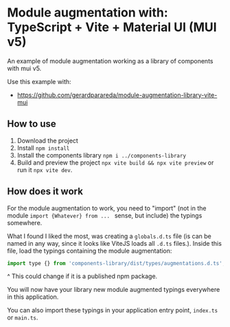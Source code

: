 # Module augmentation with: TypeScript + Vite + Material UI (MUI v5)

An example of module augmentation working as a library of components with mui v5. 

Use this example with:

- https://github.com/gerardparareda/module-augmentation-library-vite-mui

## How to use

1. Download the project
2. Install `npm install`
3. Install the components library `npm i ../components-library`
4. Build and preview the project `npx vite build && npx vite preview` or run it `npx vite dev`.

## How does it work

For the module augmentation to work, you need to "import" (not in the module `import {Whatever} from ... ` sense, but include) the typings somewhere.

What I found I liked the most, was creating a `globals.d.ts` file (is can be named in any way, since it looks like ViteJS loads all `.d.ts` files.). Inside this file, load the typings containing the module augmentation:

```js
import type {} from 'components-library/dist/types/augmentations.d.ts';
```
^ This could change if it is a published npm package.

You will now have your library new module augmented typings everywhere in this application.

You can also import these typings in your application entry point, `index.ts` or `main.ts`.
